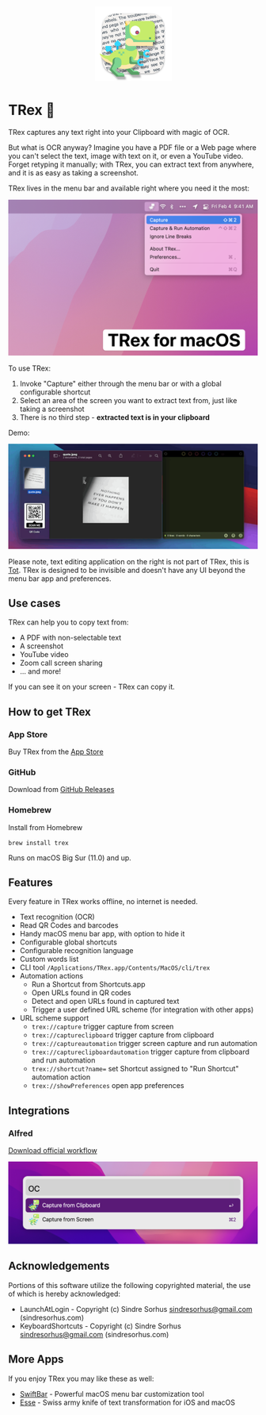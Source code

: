 <p align="center">
 <img width="155" height="150" alt="TRex Logo" src="Resources/logo.png">
</p>

# TRex 🦖

TRex captures any text right into your Clipboard with magic of OCR. 

But what is OCR anyway? Imagine you have a PDF file or a Web page where you can't select the text, image with text on it, or even a YouTube video. Forget retyping it manually; with TRex, you can extract text from anywhere, and it is as easy as taking a screenshot.

TRex lives in the menu bar and available right where you need it the most:

![TRex](Resources/screenshot.png)

To use TRex:
1. Invoke "Capture" either through the menu bar or with a global configurable shortcut
2. Select an area of the screen you want to extract text from, just like taking a screenshot
3. There is no third step - **extracted text is in your clipboard**

Demo:

![Demo](Resources/demo.gif)

Please note, text editing application on the right is not part of TRex, this is [Tot](https://tot.rocks). 
TRex is designed to be invisible and doesn't have any UI beyond the menu bar app and preferences. 

## Use cases
TRex can help you to copy text from:
- A PDF with non-selectable text
- A screenshot
- YouTube video
- Zoom call screen sharing
- ... and more!

If you can see it on your screen - TRex can copy it.

## How to get TRex
### App Store
Buy TRex from the [App Store](https://apps.apple.com/us/app/trex-easy-ocr/id1554515538)

### GitHub
Download from [GitHub Releases](https://github.com/amebalabs/TRex/releases/latest)

### Homebrew
Install from Homebrew

```
brew install trex
```

Runs on macOS Big Sur (11.0) and up.

## Features

Every feature in TRex works offline, no internet is needed.

- Text recognition (OCR)
- Read QR Codes and barcodes
- Handy macOS menu bar app, with option to hide it
- Configurable global shortcuts
- Configurable recognition language
- Custom words list
- CLI tool `/Applications/TRex.app/Contents/MacOS/cli/trex`
- Automation actions
  - Run a Shortcut from Shortcuts.app
  - Open URLs found in QR codes
  - Detect and open URLs found in captured text
  - Trigger a user defined URL scheme (for integration with other apps)
- URL scheme support 
  - `trex://capture` trigger capture from screen
  - `trex://captureclipboard` trigger capture from clipboard
  - `trex://captureautomation` trigger screen capture and run automation
  - `trex://captureclipboardautomation` trigger capture from clipboard and run automation
  - `trex://shortcut?name=` set Shortcut assigned to "Run Shortcut" automation action
  - `trex://showPreferences` open app preferences

## Integrations

### Alfred

[Download official workflow](https://github.com/amebalabs/TRex/raw/main/Resources/TRex.alfredworkflow)

![TRex](Resources/alfred.png)

## Acknowledgements 

Portions of this software utilize the following copyrighted material, the use of which is hereby acknowledged:
 - LaunchAtLogin - Copyright (c) Sindre Sorhus <sindresorhus@gmail.com> (sindresorhus.com)
 - KeyboardShortcuts  - Copyright (c) Sindre Sorhus <sindresorhus@gmail.com> (sindresorhus.com)

## More Apps

If you enjoy TRex you may like these as well:
* [SwiftBar](https://github.com/swiftbar/SwiftBar) - Powerful macOS menu bar customization tool
* [Esse](https://github.com/amebalabs/Esse) - Swiss army knife of text transformation for iOS and macOS
